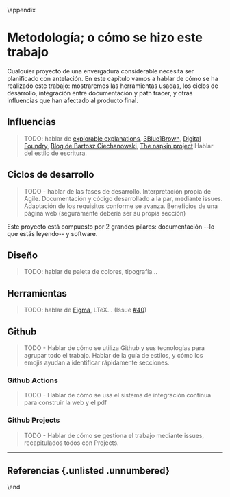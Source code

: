 \appendix

# Metodología; o cómo se hizo este trabajo

Cualquier proyecto de una envergadura considerable necesita ser planificado con antelación. En este capítulo vamos a hablar de cómo se ha realizado este trabajo: mostraremos las herramientas usadas, los ciclos de desarrollo, integración entre documentación y path tracer, y otras influencias que han afectado al producto final.

## Influencias

> TODO: hablar de [explorable explanations](https://explorabl.es/), [3Blue1Brown](https://www.3blue1brown.com/), [Digital Foundry](https://www.youtube.com/user/DigitalFoundry), [Blog de Bartosz Ciechanowski](https://ciechanow.ski/lights-and-shadows/), [The napkin project](https://web.evanchen.cc/napkin.html) Hablar del estilo de escritura.

## Ciclos de desarrollo

> TODO - hablar de las fases de desarrollo. Interpretación propia de Agile. Documentación y código desarrollado a la par, mediante issues. Adaptación de los requisitos conforme se avanza. Beneficios de una página web (seguramente debería ser su propia sección)

Este proyecto está compuesto por 2 grandes pilares: documentación --lo que estás leyendo-- y software.


## Diseño

> TODO: hablar de paleta de colores, tipografía...

## Herramientas

> TODO: hablar de [Figma](https://www.figma.com/), LTeX... (Issue [#40](https://github.com/Asmilex/Raytracing/issues/40))

## Github

> TODO - Hablar de cómo se utiliza Github y sus tecnologías para agrupar todo el trabajo. Hablar de la guía de estilos, y cómo los emojis ayudan a identificar rápidamente secciones.

### Github Actions

> TODO - Hablar de cómo se usa el sistema de integración continua para construir la web y el pdf

### Github Projects

> TODO - Hablar de cómo se gestiona el trabajo mediante issues, recapitulados todos con Projects.

<hr>

## Referencias {.unlisted .unnumbered}

\end